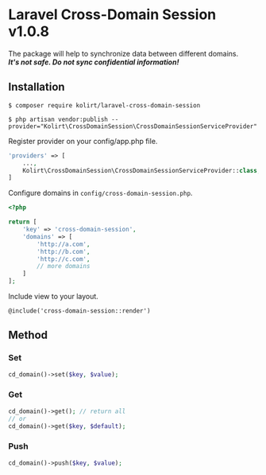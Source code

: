 # Laravel Cross-Domain Session v1.0.8

The package will help to synchronize data between different domains.  
***It's not safe. Do not sync confidential information!***
## Installation

```
$ composer require kolirt/laravel-cross-domain-session
```

```
$ php artisan vendor:publish --provider="Kolirt\CrossDomainSession\CrossDomainSessionServiceProvider"
```

Register provider on your config/app.php file.

```php
'providers' => [
    ...,
    Kolirt\CrossDomainSession\CrossDomainSessionServiceProvider::class,
]
```

Configure domains in `config/cross-domain-session.php`.

```php
<?php

return [
    'key' => 'cross-domain-session',
    'domains' => [
        'http://a.com',
        'http://b.com',
        'http://c.com',
        // more domains
    ]
];
```

Include view to your layout.

```
@include('cross-domain-session::render')
```

## Method

### Set
```php
cd_domain()->set($key, $value);
```

### Get
```php
cd_domain()->get(); // return all
// or
cd_domain()->get($key, $default);
```

### Push
```php
cd_domain()->push($key, $value);
```
